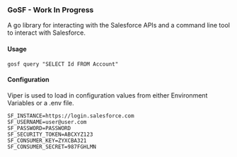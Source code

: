 ### GoSF - Work In Progress

A go library for interacting with the Salesforce APIs and a command line tool to interact with Salesforce.


#### Usage

`gosf query "SELECT Id FROM Account"`

#### Configuration

Viper is used to load in configuration values from either Environment Variables or a .env file.

```
SF_INSTANCE=https://login.salesforce.com
SF_USERNAME=user@user.com
SF_PASSWORD=PASSWORD
SF_SECURITY_TOKEN=ABCXYZ123
SF_CONSUMER_KEY=ZYXCBA321
SF_CONSUMER_SECRET=987FGHLMN
```
